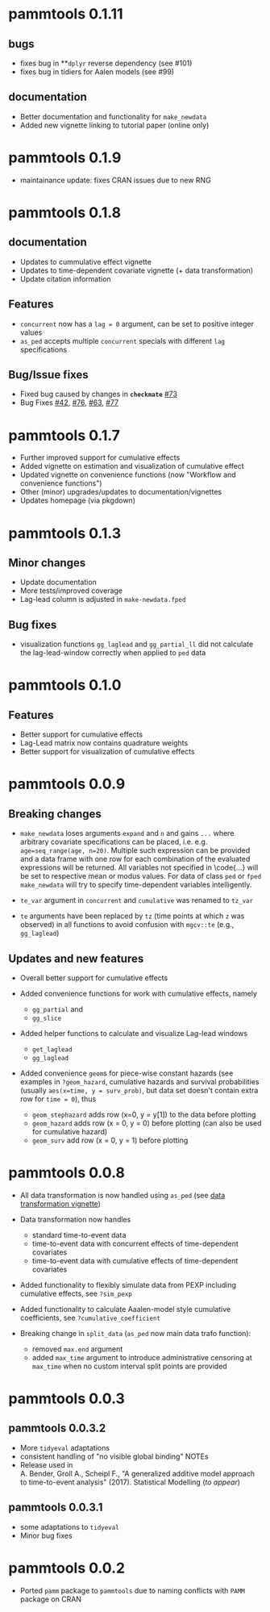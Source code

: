 # pammtools 0.1.11

## bugs
* fixes bug in **`dplyr` reverse dependency (see #101)
* fixes bug in tidiers for Aalen models (see #99)

## documentation
* Better documentation and functionality for `make_newdata`
* Added new vignette linking to tutorial paper (online only)

# pammtools 0.1.9
* maintainance update: fixes CRAN issues due to new RNG

# pammtools 0.1.8

## documentation
* Updates to cummulative effect vignette
* Updates to time-dependent covariate vignette (+ data transformation)
* Update citation information

## Features
* `concurrent` now has a `lag = 0` argument, can be set to positive integer values
* `as_ped` accepts multiple `concurrent` specials with different `lag` specifications

## Bug/Issue fixes
* Fixed bug caused by changes in **`checkmate`** [#73](https://github.com/adibender/pammtools/issues/73)
* Bug Fixes [#42](https://github.com/adibender/pammtools/issues/42), [#76](https://github.com/adibender/pammtools/issues/76), [#63](https://github.com/adibender/pammtools/issues/63), [#77](https://github.com/adibender/pammtools/issues/77)


# pammtools 0.1.7

* Further improved support for cumulative effects
* Added vignette on estimation and visualization of cumulative effect
* Updated vignette on convenience functions (now "Workflow and convenience functions")
* Other (minor) upgrades/updates to documentation/vignettes
* Updates homepage (via pkgdown)


# pammtools 0.1.3

## Minor changes

* Update documentation
* More tests/improved coverage
* Lag-lead column is adjusted in `make-newdata.fped`

## Bug fixes
- visualization functions `gg_laglead` and `gg_partial_ll` did not
calculate the lag-lead-window correctly when applied to `ped` data

# pammtools 0.1.0

## Features
* Better support for cumulative effects
* Lag-Lead matrix now contains quadrature weights
* Better support for visualization of cumulative effects


# pammtools 0.0.9

## Breaking changes

*  `make_newdata` loses arguments `expand` and `n` and
gains `...` where arbitrary covariate specifications can be placed, i.e.
e.g. `age=seq_range(age, n=20)`. Multiple such expression can be provided and
a data frame with one row for each combination of the evaluated expressions
will be returned. All variables not specified in \code{...} will be set to
respective mean or modus values. For data of class `ped` or `fped` `make_newdata` will try to specify time-dependent variables intelligently.


* `te_var` argument in `concurrent` and `cumulative` was renamed to
`tz_var`

* `te` arguments have been replaced by `tz` (time points at which `z` was observed) in all functions to avoid confusion with `mgcv::te`
(e.g., `gg_laglead`)


## Updates and new features

* Overall better support for cumulative effects

* Added convenience functions for work with cumulative effects, namely
    - `gg_partial` and
    - `gg_slice`

* Added helper functions to calculate and visualize Lag-lead windows
    - `get_laglead`
    - `gg_laglead`

* Added convenience `geom`s for piece-wise constant hazards (see examples in
`?geom_hazard`, cumulative hazards and survival probabilities (usually
`aes(x=time, y = surv_prob)`, but data set doesn't contain extra row for
`time = 0`), thus
    - `geom_stephazard` adds row (x=0, y = y[1]) to the data before plotting
    - `geom_hazard` adds row (x = 0, y = 0) before plotting (can also be used
    for cumulative hazard)
    - `geom_surv` add row (x = 0, y = 1) before plotting


# pammtools 0.0.8

* All data transformation is now handled using `as_ped` (see
[data transformation vignette](../articles/data-transformation.html))

* Data transformation now handles
    - standard time-to-event data
    - time-to-event data with concurrent effects of time-dependent covariates
    - time-to-event data with cumulative effects of time-dependent covariates

* Added functionality to flexibly simulate data from PEXP including cumulative effects, see `?sim_pexp`

* Added functionality to calculate Aaalen-model style cumulative coefficients,
see `?cumulative_coefficient`


* Breaking change in `split_data` (`as_ped` now main data trafo function):
    - removed `max.end` argument
    - added `max_time` argument to introduce administrative censoring at
    `max_time` when no custom interval split points are provided


# pammtools 0.0.3

## pammtools 0.0.3.2
* More `tidyeval` adaptations
* consistent handling of "no visible global binding" NOTEs
* Release used in <br>
A. Bender, Groll A., Scheipl F., "A generalized additive model approach to
time-to-event analysis" (2017). Statistical Modelling (*to appear*)

## pammtools 0.0.3.1
* some adaptations to `tidyeval`
* Minor bug fixes


# pammtools 0.0.2

* Ported `pamm` package to `pammtools` due to naming conflicts with `PAMM`
package on CRAN
